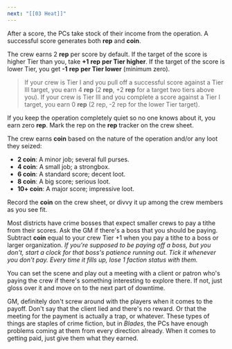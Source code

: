 ```yaml
---
next: "[[03 Heat]]"
---
```



After a score, the PCs take stock of their income from the operation. A successful score generates both **rep** and **coin**.

The crew earns 2 **rep** per score by default. If the target of the score is higher Tier than you, take **+1** **rep** **per Tier higher**. If the target of the score is lower Tier, you get **-1** **rep** **per Tier lower** (minimum zero).

> If your crew is Tier I and you pull off a successful score against a Tier III target, you earn 4 **rep** (2 **rep**, +2 **rep** for a target two tiers above you). If your crew is Tier III and you complete a score against a Tier I target, you earn 0 **rep** (2 rep, -2 rep for the lower Tier target).

If you keep the operation completely quiet so no one knows about it, you earn zero **rep**. Mark the rep on the **rep** tracker on the crew sheet.

The crew earns **coin** based on the nature of the operation and/or any loot they seized:

* **2 coin**: A minor job; several full purses.
* **4 coin**: A small job; a strongbox.
* **6 coin**: A standard score; decent loot.
* **8 coin**: A big score; serious loot.
* **10+ coin**: A major score; impressive loot.


Record the **coin** on the crew sheet, or divvy it up among the crew members as you see fit.

Most districts have crime bosses that expect smaller crews to pay a tithe from their scores. Ask the GM if there's a boss that you should be paying. Subtract **coin** equal to your crew Tier +1 when you pay a tithe to a boss or larger organization. *If you're supposed to be paying off a boss, but you don't, start a clock for that boss's patience running out. Tick it whenever you don't pay. Every time it fills up, lose 1 faction status with them.*

You can set the scene and play out a meeting with a client or patron who's paying the crew if there's something interesting to explore there. If not, just gloss over it and move on to the next part of downtime.

GM, definitely don't screw around with the players when it comes to the payoff. Don't say that the client lied and there's no reward. Or that the meeting for the payment is actually a trap, or whatever. These types of things are staples of crime fiction, but in *Blades*, the PCs have enough problems coming at them from every direction already. When it comes to getting paid, just give them what they earned.